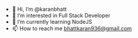 - 👋 Hi, I’m @karanbhatt
- 👀 I’m interested in Full Stack Developer
- 🌱 I’m currently learning NodeJS
- 📫 How to reach me bhattkaran936@gmail.com

<!---
krnbhatt/krnbhatt is a ✨ special ✨ repository because its `README.md` (this file) appears on your GitHub profile.
You can click the Preview link to take a look at your changes.
--->
